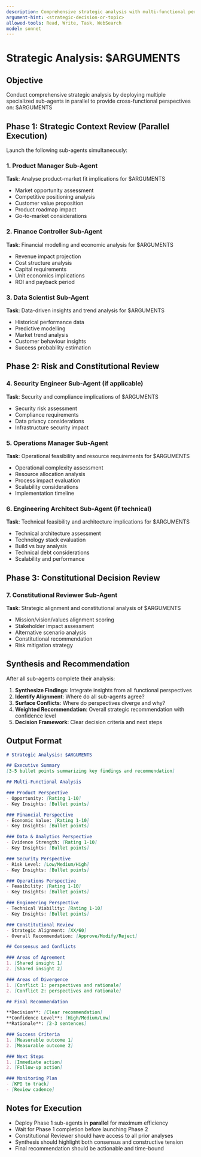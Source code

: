 ```yaml
---
description: Comprehensive strategic analysis with multi-functional perspectives
argument-hint: <strategic-decision-or-topic>
allowed-tools: Read, Write, Task, WebSearch
model: sonnet
---
```


# Strategic Analysis: $ARGUMENTS

## Objective
Conduct comprehensive strategic analysis by deploying multiple specialized sub-agents in parallel to provide cross-functional perspectives on: $ARGUMENTS

## Phase 1: Strategic Context Review (Parallel Execution)

Launch the following sub-agents simultaneously:

### 1. Product Manager Sub-Agent
**Task**: Analyse product-market fit implications for $ARGUMENTS
- Market opportunity assessment
- Competitive positioning analysis
- Customer value proposition
- Product roadmap impact
- Go-to-market considerations

### 2. Finance Controller Sub-Agent
**Task**: Financial modelling and economic analysis for $ARGUMENTS
- Revenue impact projection
- Cost structure analysis
- Capital requirements
- Unit economics implications
- ROI and payback period

### 3. Data Scientist Sub-Agent
**Task**: Data-driven insights and trend analysis for $ARGUMENTS
- Historical performance data
- Predictive modelling
- Market trend analysis
- Customer behaviour insights
- Success probability estimation

## Phase 2: Risk and Constitutional Review

### 4. Security Engineer Sub-Agent (if applicable)
**Task**: Security and compliance implications of $ARGUMENTS
- Security risk assessment
- Compliance requirements
- Data privacy considerations
- Infrastructure security impact

### 5. Operations Manager Sub-Agent
**Task**: Operational feasibility and resource requirements for $ARGUMENTS
- Operational complexity assessment
- Resource allocation analysis
- Process impact evaluation
- Scalability considerations
- Implementation timeline

### 6. Engineering Architect Sub-Agent (if technical)
**Task**: Technical feasibility and architecture implications for $ARGUMENTS
- Technical architecture assessment
- Technology stack evaluation
- Build vs buy analysis
- Technical debt considerations
- Scalability and performance

## Phase 3: Constitutional Decision Review

### 7. Constitutional Reviewer Sub-Agent
**Task**: Strategic alignment and constitutional analysis of $ARGUMENTS
- Mission/vision/values alignment scoring
- Stakeholder impact assessment
- Alternative scenario analysis
- Constitutional recommendation
- Risk mitigation strategy

## Synthesis and Recommendation

After all sub-agents complete their analysis:

1. **Synthesize Findings**: Integrate insights from all functional perspectives
2. **Identify Alignment**: Where do all sub-agents agree?
3. **Surface Conflicts**: Where do perspectives diverge and why?
4. **Weighted Recommendation**: Overall strategic recommendation with confidence level
5. **Decision Framework**: Clear decision criteria and next steps

## Output Format

```markdown
# Strategic Analysis: $ARGUMENTS

## Executive Summary
[3-5 bullet points summarizing key findings and recommendation]

## Multi-Functional Analysis

### Product Perspective
- Opportunity: [Rating 1-10]
- Key Insights: [Bullet points]

### Financial Perspective
- Economic Value: [Rating 1-10]
- Key Insights: [Bullet points]

### Data & Analytics Perspective
- Evidence Strength: [Rating 1-10]
- Key Insights: [Bullet points]

### Security Perspective
- Risk Level: [Low/Medium/High]
- Key Insights: [Bullet points]

### Operations Perspective
- Feasibility: [Rating 1-10]
- Key Insights: [Bullet points]

### Engineering Perspective
- Technical Viability: [Rating 1-10]
- Key Insights: [Bullet points]

### Constitutional Review
- Strategic Alignment: [XX/60]
- Overall Recommendation: [Approve/Modify/Reject]

## Consensus and Conflicts

### Areas of Agreement
1. [Shared insight 1]
2. [Shared insight 2]

### Areas of Divergence
1. [Conflict 1: perspectives and rationale]
2. [Conflict 2: perspectives and rationale]

## Final Recommendation

**Decision**: [Clear recommendation]
**Confidence Level**: [High/Medium/Low]
**Rationale**: [2-3 sentences]

### Success Criteria
1. [Measurable outcome 1]
2. [Measurable outcome 2]

### Next Steps
1. [Immediate action]
2. [Follow-up action]

### Monitoring Plan
- [KPI to track]
- [Review cadence]
```

## Notes for Execution

- Deploy Phase 1 sub-agents in **parallel** for maximum efficiency
- Wait for Phase 1 completion before launching Phase 2
- Constitutional Reviewer should have access to all prior analyses
- Synthesis should highlight both consensus and constructive tension
- Final recommendation should be actionable and time-bound
